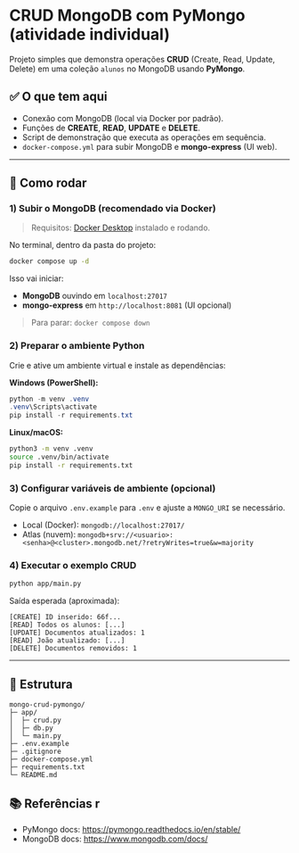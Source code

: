 # CRUD MongoDB com PyMongo (atividade individual)

Projeto simples que demonstra operações **CRUD** (Create, Read, Update, Delete) em uma coleção `alunos` no MongoDB usando **PyMongo**.

## ✅ O que tem aqui
- Conexão com MongoDB (local via Docker por padrão).
- Funções de **CREATE**, **READ**, **UPDATE** e **DELETE**.
- Script de demonstração que executa as operações em sequência.
- `docker-compose.yml` para subir MongoDB e **mongo-express** (UI web).

---

## 🚀 Como rodar

### 1) Subir o MongoDB (recomendado via Docker)
> Requisitos: [Docker Desktop](https://www.docker.com/) instalado e rodando.

No terminal, dentro da pasta do projeto:

```bash
docker compose up -d
```

Isso vai iniciar:
- **MongoDB** ouvindo em `localhost:27017`
- **mongo-express** em `http://localhost:8081` (UI opcional)

> Para parar: `docker compose down`

### 2) Preparar o ambiente Python
Crie e ative um ambiente virtual e instale as dependências:

**Windows (PowerShell):**
```powershell
python -m venv .venv
.venv\Scripts\activate
pip install -r requirements.txt
```

**Linux/macOS:**
```bash
python3 -m venv .venv
source .venv/bin/activate
pip install -r requirements.txt
```

### 3) Configurar variáveis de ambiente (opcional)
Copie o arquivo `.env.example` para `.env` e ajuste a `MONGO_URI` se necessário.

- Local (Docker): `mongodb://localhost:27017/`
- Atlas (nuvem): `mongodb+srv://<usuario>:<senha>@<cluster>.mongodb.net/?retryWrites=true&w=majority`

### 4) Executar o exemplo CRUD
```bash
python app/main.py
```

Saída esperada (aproximada):
```
[CREATE] ID inserido: 66f...
[READ] Todos os alunos: [...]
[UPDATE] Documentos atualizados: 1
[READ] João atualizado: [...]
[DELETE] Documentos removidos: 1
```

---

## 📁 Estrutura
```
mongo-crud-pymongo/
├─ app/
│  ├─ crud.py          
│  ├─ db.py            
│  └─ main.py         
├─ .env.example
├─ .gitignore
├─ docker-compose.yml  
├─ requirements.txt
└─ README.md
```



## 📚 Referências r
- PyMongo docs: https://pymongo.readthedocs.io/en/stable/
- MongoDB docs: https://www.mongodb.com/docs/
```

